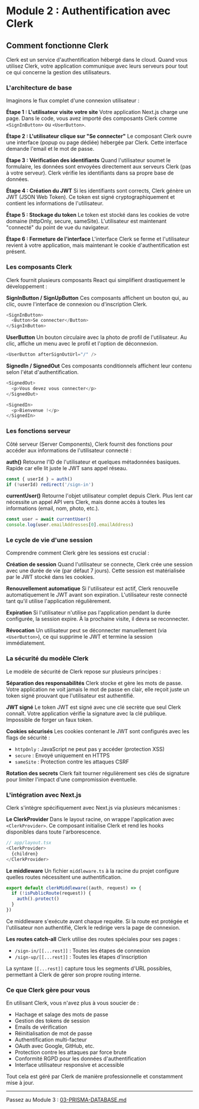 # Module 2 : Authentification avec Clerk

## Comment fonctionne Clerk

Clerk est un service d'authentification hébergé dans le cloud. Quand vous utilisez Clerk, votre application communique avec leurs serveurs pour tout ce qui concerne la gestion des utilisateurs.

### L'architecture de base

Imaginons le flux complet d'une connexion utilisateur :

**Étape 1 : L'utilisateur visite votre site**
Votre application Next.js charge une page. Dans le code, vous avez importé des composants Clerk comme `<SignInButton>` ou `<UserButton>`.

**Étape 2 : L'utilisateur clique sur "Se connecter"**
Le composant Clerk ouvre une interface (popup ou page dédiée) hébergée par Clerk. Cette interface demande l'email et le mot de passe.

**Étape 3 : Vérification des identifiants**
Quand l'utilisateur soumet le formulaire, les données sont envoyées directement aux serveurs Clerk (pas à votre serveur). Clerk vérifie les identifiants dans sa propre base de données.

**Étape 4 : Création du JWT**
Si les identifiants sont corrects, Clerk génère un JWT (JSON Web Token). Ce token est signé cryptographiquement et contient les informations de l'utilisateur.

**Étape 5 : Stockage du token**
Le token est stocké dans les cookies de votre domaine (httpOnly, secure, sameSite). L'utilisateur est maintenant "connecté" du point de vue du navigateur.

**Étape 6 : Fermeture de l'interface**
L'interface Clerk se ferme et l'utilisateur revient à votre application, mais maintenant le cookie d'authentification est présent.

### Les composants Clerk

Clerk fournit plusieurs composants React qui simplifient drastiquement le développement :

**SignInButton / SignUpButton**
Ces composants affichent un bouton qui, au clic, ouvre l'interface de connexion ou d'inscription Clerk.

```typescript
<SignInButton>
  <Button>Se connecter</Button>
</SignInButton>
```

**UserButton**
Un bouton circulaire avec la photo de profil de l'utilisateur. Au clic, affiche un menu avec le profil et l'option de déconnexion.

```typescript
<UserButton afterSignOutUrl="/" />
```

**SignedIn / SignedOut**
Ces composants conditionnels affichent leur contenu selon l'état d'authentification.

```typescript
<SignedOut>
  <p>Vous devez vous connecter</p>
</SignedOut>

<SignedIn>
  <p>Bienvenue !</p>
</SignedIn>
```

### Les fonctions serveur

Côté serveur (Server Components), Clerk fournit des fonctions pour accéder aux informations de l'utilisateur connecté :

**auth()**
Retourne l'ID de l'utilisateur et quelques métadonnées basiques. Rapide car elle lit juste le JWT sans appel réseau.

```typescript
const { userId } = auth()
if (!userId) redirect('/sign-in')
```

**currentUser()**
Retourne l'objet utilisateur complet depuis Clerk. Plus lent car nécessite un appel API vers Clerk, mais donne accès à toutes les informations (email, nom, photo, etc.).

```typescript
const user = await currentUser()
console.log(user.emailAddresses[0].emailAddress)
```

### Le cycle de vie d'une session

Comprendre comment Clerk gère les sessions est crucial :

**Création de session**
Quand l'utilisateur se connecte, Clerk crée une session avec une durée de vie (par défaut 7 jours). Cette session est matérialisée par le JWT stocké dans les cookies.

**Renouvellement automatique**
Si l'utilisateur est actif, Clerk renouvelle automatiquement le JWT avant son expiration. L'utilisateur reste connecté tant qu'il utilise l'application régulièrement.

**Expiration**
Si l'utilisateur n'utilise pas l'application pendant la durée configurée, la session expire. À la prochaine visite, il devra se reconnecter.

**Révocation**
Un utilisateur peut se déconnecter manuellement (via `<UserButton>`), ce qui supprime le JWT et termine la session immédiatement.

### La sécurité du modèle Clerk

Le modèle de sécurité de Clerk repose sur plusieurs principes :

**Séparation des responsabilités**
Clerk stocke et gère les mots de passe. Votre application ne voit jamais le mot de passe en clair, elle reçoit juste un token signé prouvant que l'utilisateur est authentifié.

**JWT signé**
Le token JWT est signé avec une clé secrète que seul Clerk connaît. Votre application vérifie la signature avec la clé publique. Impossible de forger un faux token.

**Cookies sécurisés**
Les cookies contenant le JWT sont configurés avec les flags de sécurité :
- `httpOnly` : JavaScript ne peut pas y accéder (protection XSS)
- `secure` : Envoyé uniquement en HTTPS
- `sameSite` : Protection contre les attaques CSRF

**Rotation des secrets**
Clerk fait tourner régulièrement ses clés de signature pour limiter l'impact d'une compromission éventuelle.

### L'intégration avec Next.js

Clerk s'intègre spécifiquement avec Next.js via plusieurs mécanismes :

**Le ClerkProvider**
Dans le layout racine, on wrappe l'application avec `<ClerkProvider>`. Ce composant initialise Clerk et rend les hooks disponibles dans toute l'arborescence.

```typescript
// app/layout.tsx
<ClerkProvider>
  {children}
</ClerkProvider>
```

**Le middleware**
Un fichier `middleware.ts` à la racine du projet configure quelles routes nécessitent une authentification.

```typescript
export default clerkMiddleware((auth, request) => {
  if (!isPublicRoute(request)) {
    auth().protect()
  }
})
```

Ce middleware s'exécute avant chaque requête. Si la route est protégée et l'utilisateur non authentifié, Clerk le redirige vers la page de connexion.

**Les routes catch-all**
Clerk utilise des routes spéciales pour ses pages :
- `/sign-in/[[...rest]]` : Toutes les étapes de connexion
- `/sign-up/[[...rest]]` : Toutes les étapes d'inscription

La syntaxe `[[...rest]]` capture tous les segments d'URL possibles, permettant à Clerk de gérer son propre routing interne.

### Ce que Clerk gère pour vous

En utilisant Clerk, vous n'avez plus à vous soucier de :

- Hachage et salage des mots de passe
- Gestion des tokens de session
- Emails de vérification
- Réinitialisation de mot de passe
- Authentification multi-facteur
- OAuth avec Google, GitHub, etc.
- Protection contre les attaques par force brute
- Conformité RGPD pour les données d'authentification
- Interface utilisateur responsive et accessible

Tout cela est géré par Clerk de manière professionnelle et constamment mise à jour.

---

Passez au Module 3 : [03-PRISMA-DATABASE.md](./03-PRISMA-DATABASE.md)

